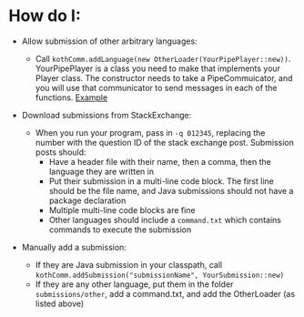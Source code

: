 # How do I:

- Allow submission of other arbitrary languages:
  - Call `kothComm.addLanguage(new OtherLoader(YourPipePlayer::new))`.  YourPipePlayer is a class you need to make that implements your Player class.  The constructor needs to take a PipeCommuicator, and you will use that communicator to send messages in each of the functions.  [Example](https://github.com/nathanmerrill/StockExchange/blob/master/src/main/java/com/ppcg/stockexchange/PipeBot.java)

- Download submissions from StackExchange:
  - When you run your program, pass in `-q 012345`, replacing the number with the question ID of the stack exchange post.  Submission posts should:
    - Have a header file with their name, then a comma, then the language they are written in
    - Put their submission in a multi-line code block.  The first line should be the file name, and Java submissions should not have a package declaration
    - Multiple multi-line code blocks are fine
    - Other languages should include a `command.txt` which contains commands to execute the submission

- Manually add a submission:
  - If they are Java submission in your classpath, call `kothComm.addSubmission("submissionName", YourSubmission::new)`
  - If they are any other language, put them in the folder `submissions/other`, add a command.txt, and add the OtherLoader (as listed above)
  
